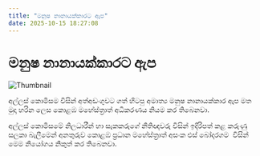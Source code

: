 ```yaml
---
title: "මනුෂ නානායක්කාරට ඇප"
date: 2025-10-15 18:27:08
---
```


# මනුෂ නානායක්කාරට ඇප

![Thumbnail](https://helakuru.sgp1.cdn.digitaloceanspaces.com/esana/images/lib/manusha-nanayakkara-media.jpg)

අල්ලස් කොමිසම විසින් අත්අඩංගුවට ගත් හිටපු අමාත්‍ය මනුෂ නානායක්කාර ඇප මත මුදා හරින ලෙස කොළඹ මහේස්ත්‍රාත් අධිකරණය නියම කර තිබෙනවා.

අල්ලස් කොමිසමේ නිලධාරීන් හා සැකකරුගේ නීතිඥවරු විසින් ඉදිරිපත් කළ කරුණු සලකා බැලීමෙන් අනතුරුව කොළඹ ප්‍රධාන මහේස්ත්‍රාත් අසංක එස් බෝදරගම  විසින් මෙම නියෝගය නිකුත් කර තිබෙනවා.

